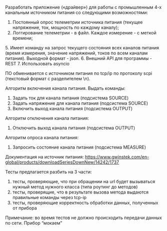 
Разработать приложение («драйвер») для работы с промышленным 4-х канальным 
источником питания со следующими возможностями:

1. Постоянный опрос телеметрии источника питания (текущее напряжение, ток, мощность по каждому каналу);
2. Логгирование телеметрии - в файл. Каждое измерение - с меткой времени;

[//]: # (3. Имеет команду на включение канала питания &#40;параметры: номер канала питания, заданное напряжение, заданный ток&#41;;)

[//]: # (4. Имеет команду на отключение канала питания&#40;параметры: номер канала питания&#41;;)
5. Имеет команду на запрос текущего состояния всех каналов питания (время измерения, значение напряжений, 
токов по всем каналам питания). Выходной формат - json.
6. Внешний API для программы - REST
7. Использовать asyncio

ПО обменивается с источником питания по tcp/ip по протоколу scpi (текстовый формат с разделителем \n).


Алгоритм включения канала питания. Выдать команды:

1. Задать ток для канала питания (подсистема SOURCE)
2. Задать напряжение для канала питания (подсистема SOURCE)
3. Включить выход канала питания (подсистема OUTPUT)


Алгоритм отключения канала питания:

1. Отключить выход канала питания (подсистема OUTPUT)


Алгоритм опроса канала питания:

1. Запросить состояние канала питания (подсистема MEASURE)

Документация на источник питания: https://www.gwinstek.com/en-global/products/downloadSeriesDownNew/14242/1737


Тесты предлагается разбить на 3 части:

1. тесты, проверяющие, что при обращении на url будет вызываться нужный метод нужного класса (типа роутинг до методов)
2. тесты, проверящие, что в результате вызова метода выдаются правильные команды через tcp-ip
3. тесты, проверяющие корректность обработки данных, полученных от прибора

Примечание: во время тестов не должно происходить передачи данных по сети. Прибор “мокаем”
